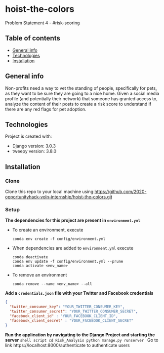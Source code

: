 # hoist-the-colors
Problem Statement 4 - #risk-scoring


## Table of contents
* [General info](#general-info)
* [Technologies](#technologies)
* [Installation](#installation)

## General info
Non-profits need a way to vet the standing of people, specifically for pets, as they want to be sure they are going to a nice home. Given a social media profile (and potentially their network) that someone has granted access to, analyze the content of their posts to create a risk score to understand if there are any red flags for pet adoption.
	
## Technologies
Project is created with:
* Django version: 3.0.3
* tweepy version: 3.8.0

## Installation

### Clone
Clone this repo to your local machine using https://github.com/2020-opportunityhack-voln-internship/hoist-the-colors.git
	
### Setup

**The dependencies for this project are present in `environment.yml`**

* To create an environment, execute
    ```shell script
    conda env create -f config/environment.yml 
    ```
* When dependencies are added to `environment.yml` execute
    ```shell script
    conda deactivate
    conda env update -f config/environment.yml --prune
    conda activate <env_name>
    ```
* To remove an environment
    ```shell script
    conda remove --name <env_name> --all
    ```
    
    
    
    
    
**Add a `credentials.json` file with your Twitter and Facebook credentials**

```json
{
  "twitter_consumer_key": "YOUR_TWITTER_CONSUMER_KEY",
  "twitter_consumer_secret": "YOUR_TWITTER_CONSUMER_SECRET",
  "facebook_client_id" : "YOUR_FACEBOOK_CLIENT_ID",
  "facebook_client_secret" : "YOUR_FACEBOOK_CLIENT_SECRET"
}
```



**Run the application by navigating to the Django Project and starting the server**
    ```shell script
    cd Risk_Analysis
    python manage.py runserver
    ```
Go to link https://localhost:8000/authenticate to authenticate users
